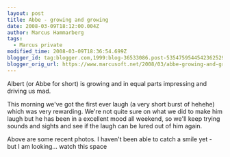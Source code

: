 ```yaml
---
layout: post
title: Abbe - growing and growing
date: 2008-03-09T18:12:00.004Z
author: Marcus Hammarberg
tags:
  - Marcus private
modified_time: 2008-03-09T18:36:54.699Z
blogger_id: tag:blogger.com,1999:blog-36533086.post-5354759544542362529
blogger_orig_url: https://www.marcusoft.net/2008/03/abbe-growing-and-growing.html
---
```


Albert (or Abbe for short) is growing and in equal parts impressing and driving us mad.

This morning we've got the first ever laugh (a very short burst of hehehe) which was very rewarding. We're not quite sure on what we did to make him laugh but he has been in a excellent mood all weekend, so we'll keep trying sounds and sights and see if the laugh can be lured out of him again.

Above are some recent photos. I haven't been able to catch a smile yet - but I am looking... watch this space
